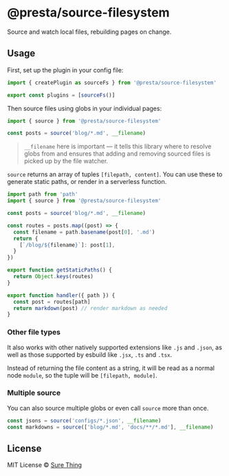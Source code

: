 # @presta/source-filesystem

Source and watch local files, rebuilding pages on change.

## Usage

First, set up the plugin in your config file:

```javascript
import { createPlugin as sourceFs } from '@presta/source-filesystem'

export const plugins = [sourceFs()]
```

Then source files using globs in your individual pages:

```javascript
import { source } from '@presta/source-filesystem'

const posts = source('blog/*.md', __filename)
```

> `__filename` here is important — it tells this library where to resolve globs
> from and ensures that adding and removing sourced files is picked up by the file
> watcher.

`source` returns an array of tuples `[filepath, content]`. You can use these to
generate static paths, or render in a serverless function.

```javascript
import path from 'path'
import { source } from '@presta/source-filesystem'

const posts = source('blog/*.md', __filename)

const routes = posts.map((post) => {
  const filename = path.basename(post[0], '.md')
  return {
    [`/blog/${filename}`]: post[1],
  }
})

export function getStaticPaths() {
  return Object.keys(routes)
}

export function handler({ path }) {
  const post = routes[path]
  return markdown(post) // render markdown as needed
}
```

### Other file types

It also works with other natively supported extensions like `.js` and `.json`,
as well as those supported by esbuild like `.jsx`, `.ts` and `.tsx`.

Instead of returning the file content as a string, it will be read as a normal
node `module`, so the tuple will be `[filepath, module]`.

### Multiple source

You can also source multiple globs or even call `source` more than once.

```javascript
const jsons = source('configs/*.json', __filename)
const markdowns = source(['blog/*.md', 'docs/**/*.md'], __filename)
```

## License

MIT License © [Sure Thing](https://github.com/sure-thing)

